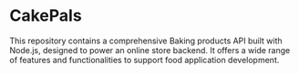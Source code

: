 # CakePals
This repository contains a comprehensive Baking products API built with Node.js, designed to power an online store backend. It offers a wide range of features and functionalities to support food application development.
